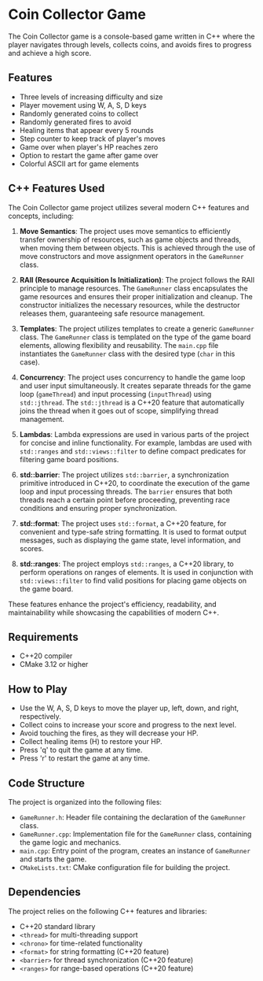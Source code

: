 # Coin Collector Game

The Coin Collector game is a console-based game written in C++ where the player navigates through levels, collects coins, and avoids fires to progress and achieve a high score.

## Features

- Three levels of increasing difficulty and size
- Player movement using W, A, S, D keys
- Randomly generated coins to collect
- Randomly generated fires to avoid
- Healing items that appear every 5 rounds
- Step counter to keep track of player's moves
- Game over when player's HP reaches zero
- Option to restart the game after game over
- Colorful ASCII art for game elements

## C++ Features Used

The Coin Collector game project utilizes several modern C++ features and concepts, including:

1. **Move Semantics**: The project uses move semantics to efficiently transfer ownership of resources, such as game objects and threads, when moving them between objects. This is achieved through the use of move constructors and move assignment operators in the `GameRunner` class.

2. **RAII (Resource Acquisition Is Initialization)**: The project follows the RAII principle to manage resources. The `GameRunner` class encapsulates the game resources and ensures their proper initialization and cleanup. The constructor initializes the necessary resources, while the destructor releases them, guaranteeing safe resource management.

3. **Templates**: The project utilizes templates to create a generic `GameRunner` class. The `GameRunner` class is templated on the type of the game board elements, allowing flexibility and reusability. The `main.cpp` file instantiates the `GameRunner` class with the desired type (`char` in this case).

4. **Concurrency**: The project uses concurrency to handle the game loop and user input simultaneously. It creates separate threads for the game loop (`gameThread`) and input processing (`inputThread`) using `std::jthread`. The `std::jthread` is a C++20 feature that automatically joins the thread when it goes out of scope, simplifying thread management.

5. **Lambdas**: Lambda expressions are used in various parts of the project for concise and inline functionality. For example, lambdas are used with `std::ranges` and `std::views::filter` to define compact predicates for filtering game board positions.

6. **std::barrier**: The project utilizes `std::barrier`, a synchronization primitive introduced in C++20, to coordinate the execution of the game loop and input processing threads. The `barrier` ensures that both threads reach a certain point before proceeding, preventing race conditions and ensuring proper synchronization.

7. **std::format**: The project uses `std::format`, a C++20 feature, for convenient and type-safe string formatting. It is used to format output messages, such as displaying the game state, level information, and scores.

8. **std::ranges**: The project employs `std::ranges`, a C++20 library, to perform operations on ranges of elements. It is used in conjunction with `std::views::filter` to find valid positions for placing game objects on the game board.

These features enhance the project's efficiency, readability, and maintainability while showcasing the capabilities of modern C++.


## Requirements

- C++20 compiler
- CMake 3.12 or higher

## How to Play

- Use the W, A, S, D keys to move the player up, left, down, and right, respectively.
- Collect coins to increase your score and progress to the next level.
- Avoid touching the fires, as they will decrease your HP.
- Collect healing items (H) to restore your HP.
- Press 'q' to quit the game at any time.
- Press 'r' to restart the game at any time.

## Code Structure

The project is organized into the following files:

- `GameRunner.h`: Header file containing the declaration of the `GameRunner` class.
- `GameRunner.cpp`: Implementation file for the `GameRunner` class, containing the game logic and mechanics.
- `main.cpp`: Entry point of the program, creates an instance of `GameRunner` and starts the game.
- `CMakeLists.txt`: CMake configuration file for building the project.

## Dependencies

The project relies on the following C++ features and libraries:

- C++20 standard library
- `<thread>` for multi-threading support
- `<chrono>` for time-related functionality
- `<format>` for string formatting (C++20 feature)
- `<barrier>` for thread synchronization (C++20 feature)
- `<ranges>` for range-based operations (C++20 feature)